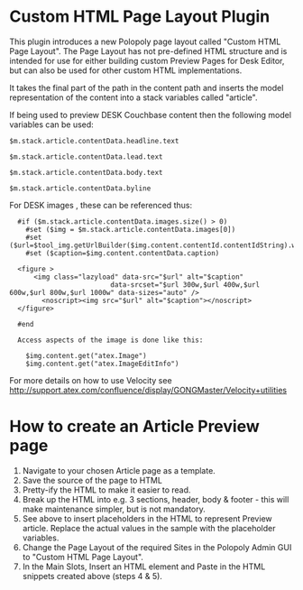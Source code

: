 # Custom HTML Page Layout Plugin


  This plugin introduces a new Polopoly page layout called "Custom HTML Page Layout". The Page Layout has not pre-defined HTML structure and is intended for use for either building custom Preview Pages for Desk Editor, but can also
  be used for other custom HTML implementations.


  It takes the final part of the path in the content path and inserts the model representation of the content into a stack variables called "article".

  If being used to preview DESK Couchbase content then the following model variables can be used:

    $m.stack.article.contentData.headline.text

    $m.stack.article.contentData.lead.text

    $m.stack.article.contentData.body.text

    $m.stack.article.contentData.byline


   For DESK images , these can be referenced thus:


      #if ($m.stack.article.contentData.images.size() > 0)
        #set ($img = $m.stack.article.contentData.images[0])
        #set ($url=$tool_img.getUrlBuilder($img.content.contentId.contentIdString).width(800).format('3x2').type('jpg').quality(0.6).buildUrl())
        #set ($caption=$img.content.contentData.caption)
      
      <figure >
          <img class="lazyload" data-src="$url" alt="$caption"
                             data-srcset="$url 300w,$url 400w,$url 600w,$url 800w,$url 1000w" data-sizes="auto" />
            <noscript><img src="$url" alt="$caption"></noscript>
      </figure>

      #end

      Access aspects of the image is done like this:

        $img.content.get("atex.Image")
        $img.content.get("atex.ImageEditInfo")
        
   For more details on how to use Velocity see http://support.atex.com/confluence/display/GONGMaster/Velocity+utilities
   
  # How to create an Article Preview page
  
  1. Navigate to your chosen Article page as a template. 
  2. Save the source of the page to HTML
  3. Pretty-ify the HTML to make it easier to read.
  4. Break up the HTML into e.g. 3 sections, header, body & footer - this will make maintenance simpler, but is not mandatory.
  5. See above to insert placeholders in the HTML to represent Preview article. Replace the actual values in the sample with the placeholder variables.
  6. Change the Page Layout of the required Sites in the Polopoly Admin GUI to "Custom HTML Page Layout".
  7. In the Main Slots, Insert an HTML element and Paste in the HTML snippets created above (steps 4 & 5).
 
  
  
